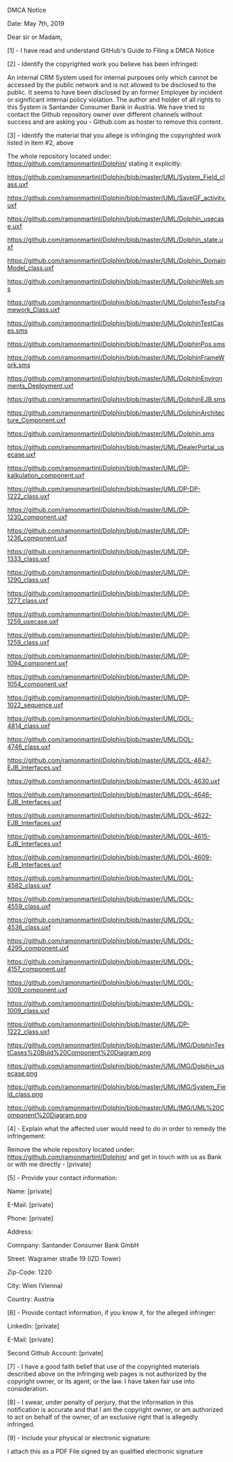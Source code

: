 DMCA Notice

Date: May 7th, 2019



Dear sir or Madam,



[1] - I have read and understand GitHub's Guide to Filing a DMCA Notice



[2] - Identify the copyrighted work you believe has been infringed:

An internal CRM System used for internal purposes only which cannot be accessed by the public network and is not allowed to be disclosed to the public. It seems to have been disclosed by an former Employee by incident or significant internal policy violation. The author and holder of all rights to this System is Santander Consumer Bank in Austria. We have tried to contact the Github repository owner over different channels without success and are asking you - Github.com as hoster to remove this content.





[3] - Identify the material that you allege is infringing the copyrighted work listed in item #2, above

The whole repository located under: https://github.com/ramonmartinl/Dolphin/ stating it explicitly:

https://github.com/ramonmartinl/Dolphin/blob/master/UML/System_Field_class.uxf

https://github.com/ramonmartinl/Dolphin/blob/master/UML/SaveGF_activity.uxf

https://github.com/ramonmartinl/Dolphin/blob/master/UML/Dolphin_usecase.uxf

https://github.com/ramonmartinl/Dolphin/blob/master/UML/Dolphin_state.uxf

https://github.com/ramonmartinl/Dolphin/blob/master/UML/Dolphin_DomainModel_class.uxf

https://github.com/ramonmartinl/Dolphin/blob/master/UML/DolphinWeb.sms

https://github.com/ramonmartinl/Dolphin/blob/master/UML/DolphinTestsFramework_Class.uxf

https://github.com/ramonmartinl/Dolphin/blob/master/UML/DolphinTestCases.sms

https://github.com/ramonmartinl/Dolphin/blob/master/UML/DolphinPos.sms

https://github.com/ramonmartinl/Dolphin/blob/master/UML/DolphinFrameWork.sms

https://github.com/ramonmartinl/Dolphin/blob/master/UML/DolphinEnvironments_Deployment.uxf

https://github.com/ramonmartinl/Dolphin/blob/master/UML/DolphinEJB.sms

https://github.com/ramonmartinl/Dolphin/blob/master/UML/DolphinArchitecture_Component.uxf

https://github.com/ramonmartinl/Dolphin/blob/master/UML/Dolphin.sms

https://github.com/ramonmartinl/Dolphin/blob/master/UML/DealerPortal_usecase.uxf

https://github.com/ramonmartinl/Dolphin/blob/master/UML/DP-kalkulation_component.uxf

https://github.com/ramonmartinl/Dolphin/blob/master/UML/DP-DP-1222_class.uxf

https://github.com/ramonmartinl/Dolphin/blob/master/UML/DP-1230_component.uxf

https://github.com/ramonmartinl/Dolphin/blob/master/UML/DP-1236_component.uxf

https://github.com/ramonmartinl/Dolphin/blob/master/UML/DP-1333_class.uxf

https://github.com/ramonmartinl/Dolphin/blob/master/UML/DP-1290_class.uxf

https://github.com/ramonmartinl/Dolphin/blob/master/UML/DP-1277_class.uxf

https://github.com/ramonmartinl/Dolphin/blob/master/UML/DP-1259_usecase.uxf

https://github.com/ramonmartinl/Dolphin/blob/master/UML/DP-1259_class.uxf

https://github.com/ramonmartinl/Dolphin/blob/master/UML/DP-1094_component.uxf

https://github.com/ramonmartinl/Dolphin/blob/master/UML/DP-1054_component.uxf

https://github.com/ramonmartinl/Dolphin/blob/master/UML/DP-1022_sequence.uxf

https://github.com/ramonmartinl/Dolphin/blob/master/UML/DOL-4814_class.uxf

https://github.com/ramonmartinl/Dolphin/blob/master/UML/DOL-4746_class.uxf

https://github.com/ramonmartinl/Dolphin/blob/master/UML/DOL-4647-EJB_Interfaces.uxf

https://github.com/ramonmartinl/Dolphin/blob/master/UML/DOL-4630.uxf

https://github.com/ramonmartinl/Dolphin/blob/master/UML/DOL-4646-EJB_Interfaces.uxf

https://github.com/ramonmartinl/Dolphin/blob/master/UML/DOL-4622-EJB_Interfaces.uxf

https://github.com/ramonmartinl/Dolphin/blob/master/UML/DOL-4615-EJB_Interfaces.uxf

https://github.com/ramonmartinl/Dolphin/blob/master/UML/DOL-4609-EJB_Interfaces.uxf

https://github.com/ramonmartinl/Dolphin/blob/master/UML/DOL-4582_class.uxf

https://github.com/ramonmartinl/Dolphin/blob/master/UML/DOL-4559_class.uxf

https://github.com/ramonmartinl/Dolphin/blob/master/UML/DOL-4536_class.uxf

https://github.com/ramonmartinl/Dolphin/blob/master/UML/DOL-4295_component.uxf

https://github.com/ramonmartinl/Dolphin/blob/master/UML/DOL-4157_component.uxf

https://github.com/ramonmartinl/Dolphin/blob/master/UML/DOL-1009_component.uxf

https://github.com/ramonmartinl/Dolphin/blob/master/UML/DOL-1009_class.uxf

https://github.com/ramonmartinl/Dolphin/blob/master/UML/DP-1222_class.uxf

https://github.com/ramonmartinl/Dolphin/blob/master/UML/IMG/DolphinTestCases%20Buld%20Component%20Diagram.png

https://github.com/ramonmartinl/Dolphin/blob/master/UML/IMG/Dolphin_usecase.png

https://github.com/ramonmartinl/Dolphin/blob/master/UML/IMG/System_Field_class.png

https://github.com/ramonmartinl/Dolphin/blob/master/UML/IMG/UML%20Component%20Diagram.png





[4] - Explain what the affected user would need to do in order to remedy the infringement:

Remove the whole repository located under: https://github.com/ramonmartinl/Dolphin/  and get in touch with us as Bank or with me directly - [private]  



[5] - Provide your contact information:

Name: [private]  

E-Mail: [private]  

Phone: [private]  

Address:

Comnpany: Santander Consumer Bank GmbH

Street: Wagramer straße 19 (IZD Tower)

Zip-Code: 1220

City: Wien (Vienna)

Country: Austria



[6] - Provide contact information, if you know it, for the alleged infringer:

LinkedIn: [private]  

E-Mail: [private]  

Second Github Account: [private]  



[7] - I have a good faith belief that use of the copyrighted materials described above on the infringing web pages is not authorized by the copyright owner, or its agent, or the law. I have taken fair use into consideration.



[8] - I swear, under penalty of perjury, that the information in this notification is accurate and that I am the copyright owner, or am authorized to act on behalf of the owner, of an exclusive right that is allegedly infringed.



[9] - Include your physical or electronic signature:

I attach this as a PDF File signed by an qualified electronic signature
